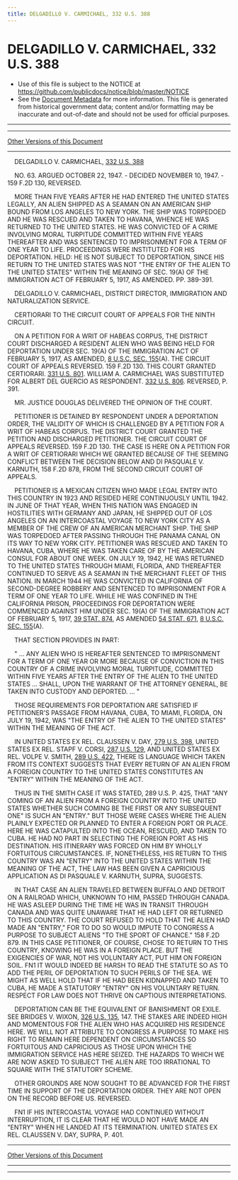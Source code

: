 ```yaml
---
title: DELGADILLO V. CARMICHAEL, 332 U.S. 388
---
```


# DELGADILLO V. CARMICHAEL, 332 U.S. 388

* Use of this file is subject to the NOTICE at https://github.com/publicdocs/notice/blob/master/NOTICE
* See the [Document Metadata](../../../index.md) for more information.
  This file is generated from historical government data; content and/or formatting may be inaccurate and out-of-date and should not be used for official purposes.

----------
----------

[Other Versions of this Document](https://publicdocs.github.io/go/links?ns=uslm-x&ref=%2Fus%2Fcourts%2Fscotus%2FusReporter%2F332%2F388)

----------

    DELGADILLO V. CARMICHAEL, [332 U.S. 388][/us/courts/scotus/usReporter/332/388]

    NO. 63.  ARGUED OCTOBER 22, 1947.  - DECIDED NOVEMBER 10, 1947.  - 159 F.2D 130, REVERSED.

    MORE THAN FIVE YEARS AFTER HE HAD ENTERED THE UNITED STATES LEGALLY, AN ALIEN SHIPPED AS A SEAMAN ON AN AMERICAN SHIP BOUND FROM LOS ANGELES TO NEW YORK.  THE SHIP WAS TORPEDOED AND HE WAS RESCUED AND TAKEN TO HAVANA, WHENCE HE WAS RETURNED TO THE UNITED STATES.  HE WAS CONVICTED OF A CRIME INVOLVING MORAL TURPITUDE COMMITTED WITHIN FIVE YEARS THEREAFTER AND WAS SENTENCED TO IMPRISONMENT FOR A TERM OF ONE YEAR TO LIFE.  PROCEEDINGS WERE INSTITUTED FOR HIS DEPORTATION.  HELD:  HE IS NOT SUBJECT TO DEPORTATION, SINCE HIS RETURN TO THE UNITED STATES WAS NOT "THE ENTRY OF THE ALIEN TO THE UNITED STATES" WITHIN THE MEANING OF SEC. 19(A) OF THE IMMIGRATION ACT OF FEBRUARY 5, 1917, AS AMENDED.  PP. 389-391.

    DELGADILLO V. CARMICHAEL, DISTRICT DIRECTOR, IMMIGRATION AND NATURALIZATION SERVICE.

    CERTIORARI TO THE CIRCUIT COURT OF APPEALS FOR THE NINTH CIRCUIT.

    ON A PETITION FOR A WRIT OF HABEAS CORPUS, THE DISTRICT COURT DISCHARGED A RESIDENT ALIEN WHO WAS BEING HELD FOR DEPORTATION UNDER SEC. 19(A) OF THE IMMIGRATION ACT OF FEBRUARY 5, 1917, AS AMENDED, [8 U.S.C. SEC. 155][/us/usc/t8/s155](A).  THE CIRCUIT COURT OF APPEALS REVERSED.  159 F.2D 130.  THIS COURT GRANTED CERTIORARI.  [331 U.S. 801][/us/courts/scotus/usReporter/331/801].  WILLIAM A. CARMICHAEL WAS SUBSTITUTED FOR ALBERT DEL GUERCIO AS RESPONDENT.  [332 U.S. 806][/us/courts/scotus/usReporter/332/806].  REVERSED, P. 391.

    MR. JUSTICE DOUGLAS DELIVERED THE OPINION OF THE COURT.

    PETITIONER IS DETAINED BY RESPONDENT UNDER A DEPORTATION ORDER, THE VALIDITY OF WHICH IS CHALLENGED BY A PETITION FOR A WRIT OF HABEAS CORPUS.  THE DISTRICT COURT GRANTED THE PETITION AND DISCHARGED PETITIONER.  THE CIRCUIT COURT OF APPEALS REVERSED.  159 F.2D 130.  THE CASE IS HERE ON A PETITION FOR A WRIT OF CERTIORARI WHICH WE GRANTED BECAUSE OF THE SEEMING CONFLICT BETWEEN THE DECISION BELOW AND DI PASQUALE V. KARNUTH, 158 F.2D 878, FROM THE SECOND CIRCUIT COURT OF APPEALS.

    PETITIONER IS A MEXICAN CITIZEN WHO MADE LEGAL ENTRY INTO THIS COUNTRY IN 1923 AND RESIDED HERE CONTINUOUSLY UNTIL 1942.  IN JUNE OF THAT YEAR, WHEN THIS NATION WAS ENGAGED IN HOSTILITIES WITH GERMANY AND JAPAN, HE SHIPPED OUT OF LOS ANGELES ON AN INTERCOASTAL VOYAGE TO NEW YORK CITY AS A MEMBER OF THE CREW OF AN AMERICAN MERCHANT SHIP.  THE SHIP WAS TORPEDOED AFTER PASSING THROUGH THE PANAMA CANAL ON ITS WAY TO NEW YORK CITY.  PETITIONER WAS RESCUED AND TAKEN TO HAVANA, CUBA, WHERE HE WAS TAKEN CARE OF BY THE AMERICAN CONSUL FOR ABOUT ONE WEEK.  ON JULY 19, 1942, HE WAS RETURNED TO THE UNITED STATES THROUGH MIAMI, FLORIDA, AND THEREAFTER CONTINUED TO SERVE AS A SEAMAN IN THE MERCHANT FLEET OF THIS NATION.  IN MARCH 1944 HE WAS CONVICTED IN CALIFORNIA OF SECOND-DEGREE ROBBERY AND SENTENCED TO IMPRISONMENT FOR A TERM OF ONE YEAR TO LIFE.  WHILE HE WAS CONFINED IN THE CALIFORNIA PRISON, PROCEEDINGS FOR DEPORTATION WERE COMMENCED AGAINST HIM UNDER SEC. 19(A) OF THE IMMIGRATION ACT OF FEBRUARY 5, 1917, [39 STAT. 874][/us/stat/39/874], AS AMENDED [54 STAT. 671][/us/stat/54/671], [8 U.S.C. SEC. 155][/us/usc/t8/s155](A).

    THAT SECTION PROVIDES IN PART:

    "  ...  ANY ALIEN WHO IS HEREAFTER SENTENCED TO IMPRISONMENT FOR A TERM OF ONE YEAR OR MORE BECAUSE OF CONVICTION IN THIS COUNTRY OF A CRIME INVOLVING MORAL TURPITUDE, COMMITTED WITHIN FIVE YEARS AFTER THE ENTRY OF THE ALIEN TO THE UNITED STATES  ...  SHALL, UPON THE WARRANT OF THE ATTORNEY GENERAL, BE TAKEN INTO CUSTODY AND DEPORTED.  ...  "

    THOSE REQUIREMENTS FOR DEPORTATION ARE SATISFIED IF PETITIONER'S PASSAGE FROM HAVANA, CUBA, TO MIAMI, FLORIDA, ON JULY 19, 1942, WAS "THE ENTRY OF THE ALIEN TO THE UNITED STATES" WITHIN THE MEANING OF THE ACT.

    IN UNITED STATES EX REL. CLAUSSEN V. DAY, [279 U.S. 398][/us/courts/scotus/usReporter/279/398], UNITED STATES EX REL. STAPF V. CORSI, [287 U.S. 129][/us/courts/scotus/usReporter/287/129], AND UNITED STATES EX REL. VOLPE V. SMITH, [289 U.S. 422][/us/courts/scotus/usReporter/289/422], THERE IS LANGUAGE WHICH TAKEN FROM ITS CONTEXT SUGGESTS THAT EVERY RETURN OF AN ALIEN FROM A FOREIGN COUNTRY TO THE UNITED STATES CONSTITUTES AN "ENTRY" WITHIN THE MEANING OF THE ACT.

    THUS IN THE SMITH CASE IT WAS STATED, 289 U.S. P. 425, THAT "ANY COMING OF AN ALIEN FROM A FOREIGN COUNTRY INTO THE UNITED STATES WHETHER SUCH COMING BE THE FIRST OR ANY SUBSEQUENT ONE" IS SUCH AN "ENTRY."  BUT THOSE WERE CASES WHERE THE ALIEN PLAINLY EXPECTED OR PLANNED TO ENTER A FOREIGN PORT OR PLACE.  HERE HE WAS CATAPULTED INTO THE OCEAN, RESCUED, AND TAKEN TO CUBA.  HE HAD NO PART IN SELECTING THE FOREIGN PORT AS HIS DESTINATION.  HIS ITINERARY WAS FORCED ON HIM BY WHOLLY FORTUITOUS CIRCUMSTANCES.  IF, NONETHELESS, HIS RETURN TO THIS COUNTRY WAS AN "ENTRY" INTO THE UNITED STATES WITHIN THE MEANING OF THE ACT, THE LAW HAS BEEN GIVEN A CAPRICIOUS APPLICATION AS DI PASQUALE V. KARNUTH, SUPRA, SUGGESTS.

    IN THAT CASE AN ALIEN TRAVELED BETWEEN BUFFALO AND DETROIT ON A RAILROAD WHICH, UNKNOWN TO HIM, PASSED THROUGH CANADA.  HE WAS ASLEEP DURING THE TIME HE WAS IN TRANSIT THROUGH CANADA AND WAS QUITE UNAWARE THAT HE HAD LEFT OR RETURNED TO THIS COUNTRY.  THE COURT REFUSED TO HOLD THAT THE ALIEN HAD MADE AN "ENTRY," FOR TO DO SO WOULD IMPUTE TO CONGRESS A PURPOSE TO SUBJECT ALIENS "TO THE SPORT OF CHANCE."  158 F.2D 879.  IN THIS CASE PETITIONER, OF COURSE, CHOSE TO RETURN TO THIS COUNTRY, KNOWING HE WAS IN A FOREIGN PLACE.  BUT THE EXIGENCIES OF WAR, NOT HIS VOLUNTARY ACT, PUT HIM ON FOREIGN SOIL.  FN1  IT WOULD INDEED BE HARSH TO READ THE STATUTE SO AS TO ADD THE PERIL OF DEPORTATION TO SUCH PERILS OF THE SEA.  WE MIGHT AS WELL HOLD THAT IF HE HAD BEEN KIDNAPPED AND TAKEN TO CUBA, HE MADE A STATUTORY "ENTRY" ON HIS VOLUNTARY RETURN.  RESPECT FOR LAW DOES NOT THRIVE ON CAPTIOUS INTERPRETATIONS.

    DEPORTATION CAN BE THE EQUIVALENT OF BANISHMENT OR EXILE.  SEE BRIDGES V. WIXON, [326 U.S. 135][/us/courts/scotus/usReporter/326/135], 147.  THE STAKES ARE INDEED HIGH AND MOMENTOUS FOR THE ALIEN WHO HAS ACQUIRED HIS RESIDENCE HERE.  WE WILL NOT ATTRIBUTE TO CONGRESS A PURPOSE TO MAKE HIS RIGHT TO REMAIN HERE DEPENDENT ON CIRCUMSTANCES SO FORTUITOUS AND CAPRICIOUS AS THOSE UPON WHICH THE IMMIGRATION SERVICE HAS HERE SEIZED.  THE HAZARDS TO WHICH WE ARE NOW ASKED TO SUBJECT THE ALIEN ARE TOO IRRATIONAL TO SQUARE WITH THE STATUTORY SCHEME.

    OTHER GROUNDS ARE NOW SOUGHT TO BE ADVANCED FOR THE FIRST TIME IN SUPPORT OF THE DEPORTATION ORDER.  THEY ARE NOT OPEN ON THE RECORD BEFORE US.  REVERSED.

    FN1  IF HIS INTERCOASTAL VOYAGE HAD CONTINUED WITHOUT INTERRUPTION, IT IS CLEAR THAT HE WOULD NOT HAVE MADE AN "ENTRY" WHEN HE LANDED AT ITS TERMINATION.  UNITED STATES EX REL. CLAUSSEN V. DAY, SUPRA, P. 401.

----------

[Other Versions of this Document](https://publicdocs.github.io/go/links?ns=uslm-x&ref=%2Fus%2Fcourts%2Fscotus%2FusReporter%2F332%2F388)

----------
----------

[/us/courts/scotus/usReporter/332/388]: https://publicdocs.github.io/go/links?ns=uslm-x&ref=%2Fus%2Fcourts%2Fscotus%2FusReporter%2F332%2F388
[/us/usc/t8/s155]: https://publicdocs.github.io/go/links?ns=uslm&ref=%2Fus%2Fusc%2Ft8%2Fs155
[/us/courts/scotus/usReporter/331/801]: https://publicdocs.github.io/go/links?ns=uslm-x&ref=%2Fus%2Fcourts%2Fscotus%2FusReporter%2F331%2F801
[/us/courts/scotus/usReporter/332/806]: https://publicdocs.github.io/go/links?ns=uslm-x&ref=%2Fus%2Fcourts%2Fscotus%2FusReporter%2F332%2F806
[/us/stat/39/874]: https://publicdocs.github.io/go/links?ns=uslm&ref=%2Fus%2Fstat%2F39%2F874
[/us/stat/54/671]: https://publicdocs.github.io/go/links?ns=uslm&ref=%2Fus%2Fstat%2F54%2F671
[/us/usc/t8/s155]: https://publicdocs.github.io/go/links?ns=uslm&ref=%2Fus%2Fusc%2Ft8%2Fs155
[/us/courts/scotus/usReporter/279/398]: https://publicdocs.github.io/go/links?ns=uslm-x&ref=%2Fus%2Fcourts%2Fscotus%2FusReporter%2F279%2F398
[/us/courts/scotus/usReporter/287/129]: https://publicdocs.github.io/go/links?ns=uslm-x&ref=%2Fus%2Fcourts%2Fscotus%2FusReporter%2F287%2F129
[/us/courts/scotus/usReporter/289/422]: https://publicdocs.github.io/go/links?ns=uslm-x&ref=%2Fus%2Fcourts%2Fscotus%2FusReporter%2F289%2F422
[/us/courts/scotus/usReporter/326/135]: https://publicdocs.github.io/go/links?ns=uslm-x&ref=%2Fus%2Fcourts%2Fscotus%2FusReporter%2F326%2F135


